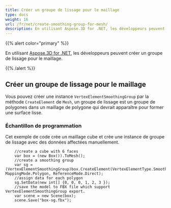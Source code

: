 ```yaml
---
title: Créer un groupe de lissage pour le maillage
type: docs
weight: 16
url: /fr/net/create-smoothing-group-for-mesh/
description: En utilisant Aspose.3D for .NET, les développeurs peuvent créer un groupe de lissage pour le maillage.
---
```

{{% alert color="primary" %}}

En utilisant [Aspose.3D for .NET](https://products.aspose.com/3d/net/), les développeurs peuvent créer un groupe de lissage pour le maillage.

{{% /alert %}}

##  **Créer un groupe de lissage pour le maillage**
Vous pouvez créer une instance `VertexElementSmoothingGroup` par la méthode `CreateElement` de `Mesh`, un groupe de lissage est un groupe de polygones dans un maillage de polygone qui devrait apparaître pour former une surface lisse.


###  **Échantillon de programmation**
Cet exemple de code crée un maillage cube et crée une instance de groupe de lissage avec des données affectées manuellement.

```
	//create a cube with 6 faces
	var box = (new Box()).ToMesh();
	//create a smoothing group
	var sg = (VertexElementSmoothingGroup)box.CreateElement(VertexElementType.SmoothingGroup, MappingMode.Polygon, ReferenceMode.Direct);
	//assign data for each polygon 
	sg.SetData(new int[] {0, 0, 0, 1, 2, 3 });
	//save the model to FBX file which support VertexElementSmoothingGroup export.
	var scene = new Scene(box);
	scene.Save("box-sg.fbx");
```

